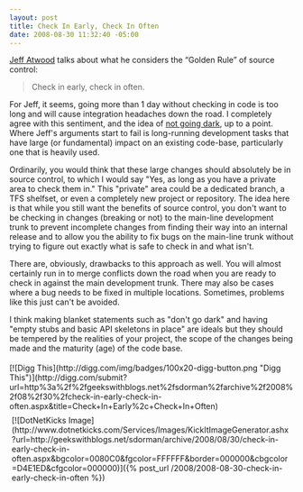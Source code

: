 ```yaml
---
layout: post
title: Check In Early, Check In Often
date: 2008-08-30 11:32:40 -05:00
---
```


[Jeff Atwood](http://www.codinghorror.com/blog/archives/001165.html) talks about what he considers the “Golden Rule” of source control:

> Check in early, check in often.

For Jeff, it seems, going more than 1 day without checking in code is too long and will cause integration headaches down the road. I completely agree with this sentiment, and the idea of [not going dark](http://www.codinghorror.com/blog/archives/001134.html), up to a point. Where Jeff's arguments start to fail is long-running development tasks that have large (or fundamental) impact on an existing code-base, particularly one that is heavily used.

Ordinarily, you would think that these large changes should absolutely be in source control, to which I would say "Yes, as long as you have a private area to check them in." This "private" area could be a dedicated branch, a TFS shelfset, or even a completely new project or repository. The idea here is that while you still want the benefits of source control, you don't want to be checking in changes (breaking or not) to the main-line development trunk to prevent incomplete changes from finding their way into an internal release and to allow you the ability to fix bugs on the main-line trunk without trying to figure out exactly what is safe to check in and what isn't.

There are, obviously, drawbacks to this approach as well. You will almost certainly run in to merge conflicts down the road when you are ready to check in against the main development trunk. There may also be cases where a bug needs to be fixed in multiple locations. Sometimes, problems like this just can't be avoided.

I think making blanket statements such as "don't go dark" and having "empty stubs and basic API skeletons in place" are ideals but they should be tempered by the realities of your project, the scope of the changes being made and the maturity (age) of the code base.
<div class="wlWriterHeaderFooter" style="text-align:left; margin:0px; padding:4px 0px 4px 0px;">[![Digg This](http://digg.com/img/badges/100x20-digg-button.png "Digg This")](http://digg.com/submit?url=http%3a%2f%2fgeekswithblogs.net%2fsdorman%2farchive%2f2008%2f08%2f30%2fcheck-in-early-check-in-often.aspx&title=Check+In+Early%2c+Check+In+Often)</div><div class="wlWriterHeaderFooter" style="text-align:left; margin:0px; padding:4px 4px 4px 4px;">[![DotNetKicks Image](http://www.dotnetkicks.com/Services/Images/KickItImageGenerator.ashx?url=http://geekswithblogs.net/sdorman/archive/2008/08/30/check-in-early-check-in-often.aspx&bgcolor=0080C0&fgcolor=FFFFFF&border=000000&cbgcolor=D4E1ED&cfgcolor=000000)]({% post_url /2008/2008-08-30-check-in-early-check-in-often %})</div>
